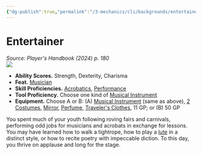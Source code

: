 ```yaml
---
{"dg-publish":true,"permalink":"/3-mechanics/cli/backgrounds/entertainer-xphb/","tags":["ttrpg-cli/background","ttrpg-cli/compendium/src/5e/xphb"],"noteIcon":""}
---
```


# Entertainer
*Source: Player's Handbook (2024) p. 180*  
![](3-Mechanics/CLI/backgrounds/img/entertainer.webp#right)

- **Ability Scores.** Strength, Dexterity, Charisma  
- **Feat.** [Musician](3-Mechanics/CLI/feats/musician-xphb.md)  
- **Skill Proficiencies.** [Acrobatics](3-Mechanics/CLI/rules/skills.md#Acrobatics), [Performance](3-Mechanics/CLI/rules/skills.md#Performance)  
- **Tool Proficiency.** Choose one kind of [Musical Instrument](3-Mechanics/CLI/items/musical-instrument-xphb.md)  
- **Equipment.** Choose A or B: (A) [Musical Instrument](3-Mechanics/CLI/items/musical-instrument-xphb.md) (same as above), [2 Costumes](3-Mechanics/CLI/items/costume-xphb.md), [Mirror](3-Mechanics/CLI/items/mirror-xphb.md), [Perfume](3-Mechanics/CLI/items/perfume-xphb.md), [Traveler's Clothes](3-Mechanics/CLI/items/travelers-clothes-xphb.md), 11 GP; or (B) 50 GP  

You spent much of your youth following roving fairs and carnivals, performing odd jobs for musicians and acrobats in exchange for lessons. You may have learned how to walk a tightrope, how to play a [lute](3-Mechanics/CLI/items/lute-xphb.md) in a distinct style, or how to recite poetry with impeccable diction. To this day, you thrive on applause and long for the stage.